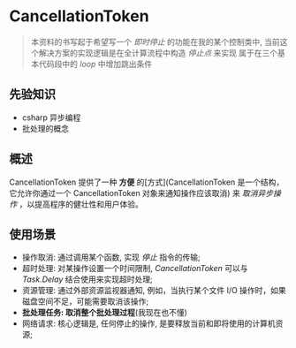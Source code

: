 # CancellationToken

> 本资料的书写起于希望写一个 *即时停止* 的功能在我的某个控制类中,
> 当前这个解决方案的实现逻辑是在全计算流程中构造 *停止点* 来实现
> 属于在三个基本代码段中的 *loop* 中增加跳出条件

## 先验知识

* csharp 异步编程
* 批处理的概念

## 概述

CancellationToken 提供了一种 **方便** 的[方式](CancellationToken 是一个结构，它允许你通过一个 CancellationToken 对象来通知操作应该取消) 来 *取消异步操作* ，以提高程序的健壮性和用户体验。

## 使用场景

* 操作取消: 通过调用某个函数, 实现 *停止* 指令的传输;
* 超时处理: 对某操作设置一个时间限制, *CancellationToken* 可以与 *Task.Delay* 结合使用来实现超时处理;
* 资源管理: 通过外部资源监视器通知, 例如，当执行某个文件 I/O 操作时，如果磁盘空间不足，可能需要取消该操作;
* **批处理任务: 取消整个批处理过程**(我现在也不懂)
* 网络请求: 核心逻辑是, 任何停止的操作, 是要释放当前和即将使用的计算机资源;